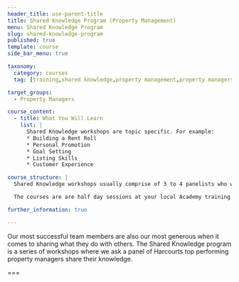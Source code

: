 ```yaml
---
header_title: use-parent-title
title: Shared Knowledge Program (Property Management)
menu: Shared Knowledge Program
slug: shared-knowledge-program
published: true
template: course
side_bar_menu: true

taxonomy:
  category: courses
  tag: [training,shared knowledge,property management,property managers]

target_groups:
  - Property Managers

course_content:
  - title: What You Will Learn
    list: |
      Shared Knowledge workshops are topic specific. For example:
      * Building a Rent Roll
      * Personal Promotion
      * Goal Setting
      * Listing Skills
      * Customer Experience

course_structure: |
  Shared Knowledge workshops usually comprise of 3 to 4 panelists who will each speak briefly before the facilitator opens up to questions from the floor.

  The courses are are half day sessions at your local Academy training room but can be held off-site at a hired venue when attendee registrations are high.

further_information: true

---
```


Our most successful team members are also our most generous when it comes to sharing what they do with others. The Shared Knowledge program is a series of workshops where we ask a panel of Harcourts top performing property managers share their knowledge.

===
